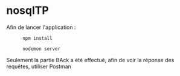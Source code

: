 # nosqlTP

Afin de lancer l'application :
          
          npm install 
          
          nodemon server

Seulement la partie BAck a été effectué, afin de voir la réponse des requêtes, utiliser Postman
          
